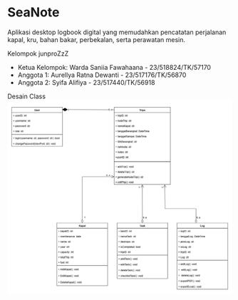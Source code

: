 # SeaNote

Aplikasi desktop logbook digital yang memudahkan pencatatan perjalanan kapal, kru,
bahan bakar, perbekalan, serta perawatan mesin.

Kelompok junproZzZ

- Ketua Kelompok: Warda Saniia Fawahaana - 23/518824/TK/57170
- Anggota 1: Aurellya Ratna Dewanti - 23/517176/TK/56870
- Anggota 2: Syifa Alifiya - 23/517440/TK/56918

Desain Class
![Class Diagram](images/classDiagram.png)
